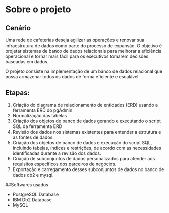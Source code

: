 # Sobre o projeto

## Cenário
Uma rede de cafeterias deseja agilizar as operações e renovar sua infraestrutura de dados como parte do processo de expansão. O objetivo é projetar sistemas de banco de dados relacionais para melhorar a eficiência operacional e tornar mais fácil para os executivos tomarem decisões baseadas em dados.

O projeto consiste na implementação de um banco de dados relacional que possa armazenar todos os dados de forma eficiente e escalável.

## Etapas:

1. Criação do diagrama de relacionamento de entidades (ERD) usando a ferramenta ERD do pgAdmin
2. Normalização das tabelas
3. Criação dos objetos de banco de dados gerando e executando o script SQL da ferramenta ERD
4. Revisão dos dados nos sistemas existentes para entender a estrutura e as fontes de dados.
5. Criação dos objetos de banco de dados e execução do script SQL, incluindo tabelas, índices e restrições, de acordo com as necessidades identificadas durante a revisão dos dados.
6. Criação de subconjuntos de dados personalizados para atender aos requisitos específicos dos parceiros de negócios.
7. Exportação e carregamento desses subconjuntos de dados no banco de dados db2 e mysql.

##Softwares usados
* PostgreSQL Database
* IBM Db2 Database
* MySQL

  

